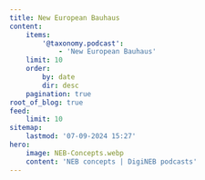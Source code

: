 ```yaml
---
title: New European Bauhaus
content:
    items:
        '@taxonomy.podcast':
            - 'New European Bauhaus'
    limit: 10
    order:
        by: date
        dir: desc
    pagination: true
root_of_blog: true
feed:
    limit: 10
sitemap:
    lastmod: '07-09-2024 15:27'
hero:
    image: NEB-Concepts.webp
    content: 'NEB concepts | DigiNEB podcasts'
---
```


